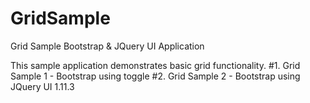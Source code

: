 # GridSample
Grid Sample Bootstrap &amp; JQuery UI Application 

This sample application demonstrates basic grid functionality. 
#1. Grid Sample 1 - Bootstrap using toggle 
#2. Grid Sample 2 - Bootstrap using JQuery UI 1.11.3
